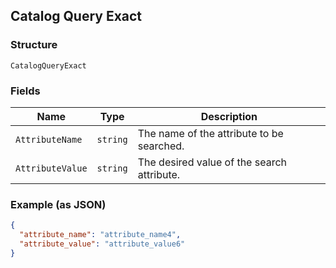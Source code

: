 ## Catalog Query Exact

### Structure

`CatalogQueryExact`

### Fields

| Name | Type | Description |
|  --- | --- | --- |
| `AttributeName` | `string` | The name of the attribute to be searched. |
| `AttributeValue` | `string` | The desired value of the search attribute. |

### Example (as JSON)

```json
{
  "attribute_name": "attribute_name4",
  "attribute_value": "attribute_value6"
}
```

